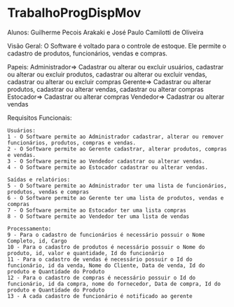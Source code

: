 # TrabalhoProgDispMov

Alunos: Guilherme Pecois Arakaki e José Paulo Camilotti de Oliveira

Visão Geral: O Software é voltado para o controle de estoque. Ele permite o cadastro de produtos, funcionários, vendas e compras.

Papeis:
 Administrador=> Cadastrar ou alterar ou excluir usuários, cadastrar ou alterar ou excluir produtos, cadastrar ou alterar ou excluir vendas, cadastrar ou  alterar ou excluir compras
 Gerente=> Cadastrar ou alterar produtos, cadastrar ou alterar vendas, cadastrar ou alterar compras
 Estocador=> Cadastrar ou alterar compras
 Vendedor=> Cadastrar ou alterar vendas

Requisitos Funcionais:
	
	Usuários:
	1 - O Software permite ao Administrador cadastrar, alterar ou remover funcionários, produtos, compras e vendas.
	2 - O Software permite ao Gerente cadastrar, alterar produtos, compras e vendas.
	3 - O Software permite ao Vendedor cadastrar ou alterar vendas.
	4 - O Software permite ao Estocador cadastrar ou alterar vendas.
	
	Saídas e relatórios:
	5 - O Software permite ao Administrador ter uma lista de funcionários, produtos, vendas e compras
	6 - O Software permite ao Gerente ter uma lista de produtos, vendas e compras
	7 - O Software permite ao Estocador ter uma lista compras
	8 - O Software permite ao Vendedor ter uma lista de vendas 
	
	Processamento:
	9 - Para o cadastro de funcionários é necessário possuir o Nome Completo, id, Cargo
	10 - Para o cadastro de produtos é necessário possuir o Nome do produto, id, valor e quantidade, Id do funcionário
	11 - Para o cadastro de vendas é necessário possuir o Id do funcionário, id da venda, Nome do Cliente, Data de venda, Id do produto e Quantidade do Produto
	12 - Para o cadastro de compras é necessário possuir o Id do funcionário, id da compra, nome do fornecedor, Data de compra, Id do produto e Quantidade do Produto
	13 - A cada cadastro de funcionário é notificado ao gerente

